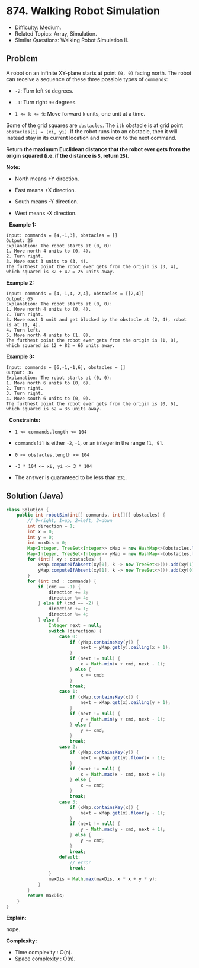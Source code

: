 # 874. Walking Robot Simulation

- Difficulty: Medium.
- Related Topics: Array, Simulation.
- Similar Questions: Walking Robot Simulation II.

## Problem

A robot on an infinite XY-plane starts at point ```(0, 0)``` facing north. The robot can receive a sequence of these three possible types of ```commands```:


	
- ```-2```: Turn left ```90``` degrees.
	
- ```-1```: Turn right ```90``` degrees.
	
- ```1 <= k <= 9```: Move forward ```k``` units, one unit at a time.


Some of the grid squares are ```obstacles```. The ```ith``` obstacle is at grid point ```obstacles[i] = (xi, yi)```. If the robot runs into an obstacle, then it will instead stay in its current location and move on to the next command.

Return **the **maximum Euclidean distance** that the robot ever gets from the origin **squared** (i.e. if the distance is **```5```**, return **```25```**)**.

**Note:**


	
- North means +Y direction.
	
- East means +X direction.
	
- South means -Y direction.
	
- West means -X direction.


 
**Example 1:**

```
Input: commands = [4,-1,3], obstacles = []
Output: 25
Explanation: The robot starts at (0, 0):
1. Move north 4 units to (0, 4).
2. Turn right.
3. Move east 3 units to (3, 4).
The furthest point the robot ever gets from the origin is (3, 4), which squared is 32 + 42 = 25 units away.
```

**Example 2:**

```
Input: commands = [4,-1,4,-2,4], obstacles = [[2,4]]
Output: 65
Explanation: The robot starts at (0, 0):
1. Move north 4 units to (0, 4).
2. Turn right.
3. Move east 1 unit and get blocked by the obstacle at (2, 4), robot is at (1, 4).
4. Turn left.
5. Move north 4 units to (1, 8).
The furthest point the robot ever gets from the origin is (1, 8), which squared is 12 + 82 = 65 units away.
```

**Example 3:**

```
Input: commands = [6,-1,-1,6], obstacles = []
Output: 36
Explanation: The robot starts at (0, 0):
1. Move north 6 units to (0, 6).
2. Turn right.
3. Turn right.
4. Move south 6 units to (0, 0).
The furthest point the robot ever gets from the origin is (0, 6), which squared is 62 = 36 units away.
```

 
**Constraints:**


	
- ```1 <= commands.length <= 104```
	
- ```commands[i]``` is either ```-2```, ```-1```, or an integer in the range ```[1, 9]```.
	
- ```0 <= obstacles.length <= 104```
	
- ```-3 * 104 <= xi, yi <= 3 * 104```
	
- The answer is guaranteed to be less than ```231```.



## Solution (Java)

```java
class Solution {
    public int robotSim(int[] commands, int[][] obstacles) {
        // 0=right, 1=up, 2=left, 3=down
        int direction = 1;
        int x = 0;
        int y = 0;
        int maxDis = 0;
        Map<Integer, TreeSet<Integer>> xMap = new HashMap<>(obstacles.length);
        Map<Integer, TreeSet<Integer>> yMap = new HashMap<>(obstacles.length);
        for (int[] xy : obstacles) {
            xMap.computeIfAbsent(xy[0], k -> new TreeSet<>()).add(xy[1]);
            yMap.computeIfAbsent(xy[1], k -> new TreeSet<>()).add(xy[0]);
        }
        for (int cmd : commands) {
            if (cmd == -1) {
                direction += 3;
                direction %= 4;
            } else if (cmd == -2) {
                direction += 1;
                direction %= 4;
            } else {
                Integer next = null;
                switch (direction) {
                    case 0:
                        if (yMap.containsKey(y)) {
                            next = yMap.get(y).ceiling(x + 1);
                        }
                        if (next != null) {
                            x = Math.min(x + cmd, next - 1);
                        } else {
                            x += cmd;
                        }
                        break;
                    case 1:
                        if (xMap.containsKey(x)) {
                            next = xMap.get(x).ceiling(y + 1);
                        }
                        if (next != null) {
                            y = Math.min(y + cmd, next - 1);
                        } else {
                            y += cmd;
                        }
                        break;
                    case 2:
                        if (yMap.containsKey(y)) {
                            next = yMap.get(y).floor(x - 1);
                        }
                        if (next != null) {
                            x = Math.max(x - cmd, next + 1);
                        } else {
                            x -= cmd;
                        }
                        break;
                    case 3:
                        if (xMap.containsKey(x)) {
                            next = xMap.get(x).floor(y - 1);
                        }
                        if (next != null) {
                            y = Math.max(y - cmd, next + 1);
                        } else {
                            y -= cmd;
                        }
                        break;
                    default:
                        // error
                        break;
                }
                maxDis = Math.max(maxDis, x * x + y * y);
            }
        }
        return maxDis;
    }
}
```

**Explain:**

nope.

**Complexity:**

* Time complexity : O(n).
* Space complexity : O(n).
